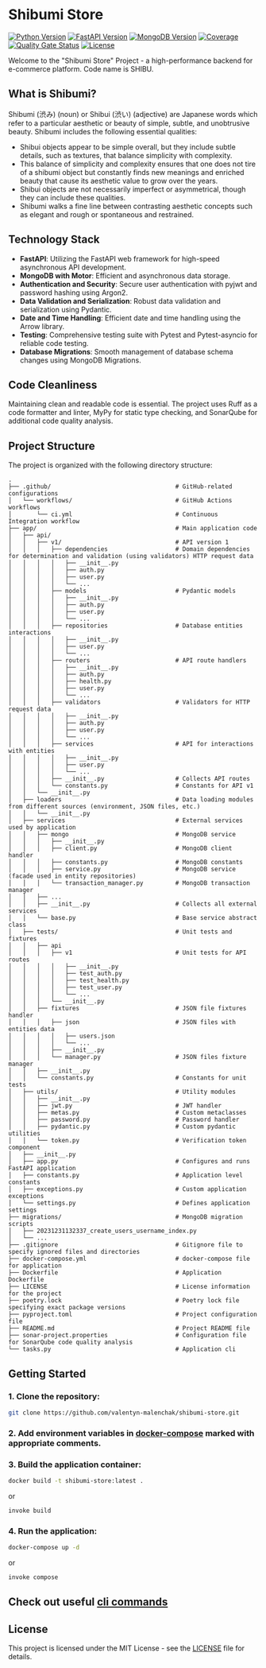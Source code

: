 # Shibumi Store

[![Python Version](https://img.shields.io/badge/python-3.12-blue.svg)](https://www.python.org/downloads/release/python-312/)
[![FastAPI Version](https://img.shields.io/badge/fastapi-0.115.4-green.svg)](https://fastapi.tiangolo.com/)
[![MongoDB Version](https://img.shields.io/badge/mongodb-8.0-green.svg)](https://www.mongodb.com/)
[![Coverage](https://sonarcloud.io/api/project_badges/measure?project=valentyn-malenchak_shibumi-store&metric=coverage)](https://sonarcloud.io/summary/new_code?id=valentyn-malenchak_shibumi-store)
[![Quality Gate Status](https://sonarcloud.io/api/project_badges/measure?project=valentyn-malenchak_shibumi-store&metric=alert_status)](https://sonarcloud.io/summary/new_code?id=valentyn-malenchak_shibumi-store)
[![License](https://img.shields.io/badge/license-MIT-blue.svg)](https://opensource.org/licenses/MIT)

Welcome to the "Shibumi Store" Project - a high-performance backend for e-commerce platform. Code name is SHIBU.

## What is Shibumi?
Shibumi (渋み) (noun) or Shibui (渋い) (adjective) are Japanese words which refer to a particular aesthetic or beauty of simple, subtle, and unobtrusive beauty. Shibumi includes the following essential qualities:

- Shibui objects appear to be simple overall, but they include subtle details, such as textures, that balance simplicity with complexity. 
- This balance of simplicity and complexity ensures that one does not tire of a shibumi object but constantly finds new meanings and enriched beauty that cause its aesthetic value to grow over the years.
- Shibui objects are not necessarily imperfect or asymmetrical, though they can include these qualities.
- Shibumi walks a fine line between contrasting aesthetic concepts such as elegant and rough or spontaneous and restrained.

## Technology Stack

- **FastAPI**: Utilizing the FastAPI web framework for high-speed asynchronous API development.
- **MongoDB with Motor**: Efficient and asynchronous data storage.
- **Authentication and Security**: Secure user authentication with pyjwt and password hashing using Argon2.
- **Data Validation and Serialization**: Robust data validation and serialization using Pydantic.
- **Date and Time Handling**: Efficient date and time handling using the Arrow library.
- **Testing**: Comprehensive testing suite with Pytest and Pytest-asyncio for reliable code testing.
- **Database Migrations**: Smooth management of database schema changes using MongoDB Migrations.

## Code Cleanliness
Maintaining clean and readable code is essential. The project uses Ruff as a code formatter and linter, MyPy for static type checking, and SonarQube for additional code quality analysis.

## Project Structure

The project is organized with the following directory structure:

```plaintext
.
├── .github/                                   # GitHub-related configurations
│   └── workflows/                             # GitHub Actions workflows
│       └── ci.yml                             # Continuous Integration workflow
├── app/                                       # Main application code
│   ├── api/
│   │   ├── v1/                                # API version 1
│   │   │   ├── dependencies                   # Domain dependencies for determination and validation (using validators) HTTP request data
│   │   │   │   ├── __init__.py
│   │   │   │   ├── auth.py
│   │   │   │   ├── user.py
│   │   │   │   └── ...
│   │   │   ├── models                         # Pydantic models
│   │   │   │   ├── __init__.py
│   │   │   │   ├── auth.py
│   │   │   │   ├── user.py
│   │   │   │   └── ...
│   │   │   ├── repositories                   # Database entities interactions
│   │   │   │   ├── __init__.py
│   │   │   │   ├── user.py
│   │   │   │   └── ...
│   │   │   ├── routers                        # API route handlers
│   │   │   │   ├── __init__.py
│   │   │   │   ├── auth.py
│   │   │   │   ├── health.py
│   │   │   │   ├── user.py
│   │   │   │   └── ...
│   │   │   ├── validators                     # Validators for HTTP request data
│   │   │   │   ├── __init__.py
│   │   │   │   ├── auth.py
│   │   │   │   ├── user.py
│   │   │   │   └── ...
│   │   │   ├── services                       # API for interactions with entities 
│   │   │   │   ├── __init__.py
│   │   │   │   ├── user.py
│   │   │   │   └── ...
│   │   │   ├── __init__.py                    # Collects API routes
│   │   │   └── constants.py                   # Constants for API v1
│   │   └── __init__.py
│   ├── loaders                                # Data loading modules from different sources (environment, JSON files, etc.)
│   │   └── __init__.py
│   ├── services                               # External services used by application
│   │   ├── mongo                              # MongoDB service
│   │   │   ├── __init__.py
│   │   │   ├── client.py                      # MongoDB client handler
│   │   │   ├── constants.py                   # MongoDB constants
│   │   │   ├── service.py                     # MongoDB service (facade used in entity repositories)
│   │   │   └── transaction_manager.py         # MongoDB transaction manager
│   │   ├── ...
│   │   ├── __init__.py                        # Collects all external services
│   │   └── base.py                            # Base service abstract class
│   ├── tests/                                 # Unit tests and fixtures
│   │   ├── api
│   │   │   ├── v1                             # Unit tests for API routes
│   │   │   │   ├── __init__.py
│   │   │   │   ├── test_auth.py
│   │   │   │   ├── test_health.py
│   │   │   │   ├── test_user.py
│   │   │   │   └── ...
│   │   │   └── __init__.py
│   │   ├── fixtures                           # JSON file fixtures handler
│   │   │   ├── json                           # JSON files with entities data
│   │   │   │   ├── users.json
│   │   │   │   └── ...
│   │   │   ├── __init__.py
│   │   │   └── manager.py                     # JSON files fixture manager
│   │   ├── __init__.py
│   │   └── constants.py                       # Constants for unit tests
│   ├── utils/                                 # Utility modules
│   │   ├── __init__.py
│   │   ├── jwt.py                             # JWT handler
│   │   ├── metas.py                           # Custom metaclasses
│   │   ├── password.py                        # Password handler
│   │   ├── pydantic.py                        # Custom pydantic utilities
│   │   └── token.py                           # Verification token component
│   ├── __init__.py
│   ├── app.py                                 # Configures and runs FastAPI application
│   ├── constants.py                           # Application level constants
│   ├── exceptions.py                          # Custom application exceptions
│   └── settings.py                            # Defines application settings
├── migrations/                                # MongoDB migration scripts
│   ├── 20231231132337_create_users_username_index.py
│   └── ...
├── .gitignore                                 # Gitignore file to specify ignored files and directories
├── docker-compose.yml                         # docker-compose file for application
├── Dockerfile                                 # Application Dockerfile
├── LICENSE                                    # License information for the project
├── poetry.lock                                # Poetry lock file specifying exact package versions
├── pyproject.toml                             # Project configuration file
├── README.md                                  # Project README file
├── sonar-project.properties                   # Configuration file for SonarQube code quality analysis
└── tasks.py                                   # Application cli
```

## Getting Started

### 1. Clone the repository:
```bash
git clone https://github.com/valentyn-malenchak/shibumi-store.git
```

### 2. Add environment variables in [docker-compose](docker-compose.yml) marked with appropriate comments.

### 3. Build the application container:
```bash
docker build -t shibumi-store:latest .
```
or
```bash
invoke build
```

### 4. Run the application:
```bash
docker-compose up -d
```
or
```bash
invoke compose
```

## Check out useful [cli commands](tasks.py)

## License
This project is licensed under the MIT License - see the [LICENSE](LICENSE) file for details.
